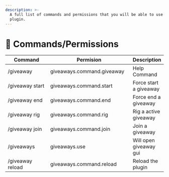 ```yaml
---
description: >-
  A full list of commands and permissions that you will be able to use in the
  plugin.
---
```


# 📎 Commands/Permissions



<table><thead><tr><th width="185">Command</th><th width="268.3333333333333">Permision </th><th>Description</th></tr></thead><tbody><tr><td>/giveaway</td><td>giveaways.command.giveaway</td><td>Help Command</td></tr><tr><td>/giveaway start</td><td>giveaways.command.start</td><td>Force start a giveaway</td></tr><tr><td>/giveaway end</td><td>giveaways.command.end</td><td>Force end a giveaway</td></tr><tr><td>/giveaway rig</td><td>giveaways.command.rig</td><td>Rig a active giveaway</td></tr><tr><td>/giveaway join</td><td>giveaways.command.join</td><td>Join a giveaway</td></tr><tr><td>/giveaways</td><td>giveaways.use</td><td>Will open giveaway gui</td></tr><tr><td>/giveaway reload</td><td>giveaways.command.reload</td><td>Reload the plugin</td></tr></tbody></table>
